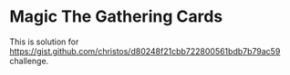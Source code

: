 # Magic The Gathering Cards

This is solution for https://gist.github.com/christos/d80248f21cbb722800561bdb7b79ac59 challenge.
